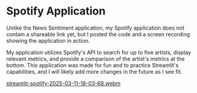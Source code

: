 # Spotify Application

Unlike the News Sentiment application, my Spotify application does not contain a shareable link yet, but I posted the code and a screen recording showing the application in action.

My application utilizes Spotify's API to search for up to five artists, display relevant metrics, and provide a comparison of the artist's metrics at the bottom. This application was made for fun and to practice Streamlit's capabilities, and I will likely add more changes in the future as I see fit.

[streamlit-spotify-2025-03-11-18-03-68.webm](https://github.com/user-attachments/assets/6af21c66-7de9-4f6e-b3fd-c8e6c2d824a2)
